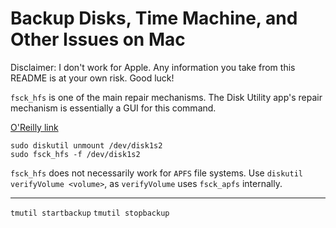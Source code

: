 # Backup Disks, Time Machine, and Other Issues on Mac


Disclaimer: I don't work for Apple. Any information you take from this README is at your own risk. Good luck!

`fsck_hfs` is one of the main repair mechanisms. The Disk Utility app's repair mechanism is essentially a GUI for this command.

[O'Reilly link](https://www.oreilly.com/library/view/macintosh-terminal-pocket/9781449328962/re70.html#:~:text=The%20fsck_hfs%20command%20validates%20a,Utility%20in%20the%20Utilities%20folder)

```
sudo diskutil unmount /dev/disk1s2
sudo fsck_hfs -f /dev/disk1s2
```

`fsck_hfs` does not necessarily work for `APFS` file systems. Use `diskutil verifyVolume <volume>`, as `verifyVolume` uses `fsck_apfs` internally.



---

`tmutil startbackup`
`tmutil stopbackup`
